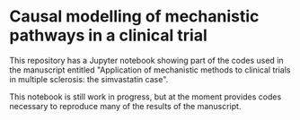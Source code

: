 # Causal modelling of mechanistic pathways in a clinical trial

This repository has a Jupyter notebook showing part of the codes used in the manuscript entitled "Application of mechanistic methods to clinical trials in multiple sclerosis: the simvastatin case". 

This notebook is still work in progress, but at the moment provides codes necessary to reproduce many of the results of the manuscript.

